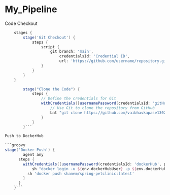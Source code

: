 # My_Pipeline

Code Checkout

```groovy
    stages {
        stage('Git Checkout') {
            steps {
                script {
                    git branch: 'main',
                        credentialsId: 'Credential ID',
                        url: 'https://github.com/username/repository.git'
                }
            }
        }
    }
```

```groovy // Stage 1: Clone the Code
        stage("Clone the Code") {
            steps {
                // Define the credentials for Git
                withCredentials([usernamePassword(credentialsId: 'gitHub', passwordVariable: 'githubPass', usernameVariable: 'githubUser')]) {
                    // Use Git to clone the repository from GitHub
                    bat "git clone https://github.com/vaibhavkapase1302/jenkins-pipeline.git -b main"
                }
            }
        }```

Push to DockerHub

```groovy
stage('Docker Push') {
    	agent any
      steps {
      	withCredentials([usernamePassword(credentialsId: 'dockerHub', passwordVariable: 'dockerHubPassword', usernameVariable: 'dockerHubUser')]) {
        	sh "docker login -u ${env.dockerHubUser} -p ${env.dockerHubPassword}"
          sh 'docker push shanem/spring-petclinic:latest'
        }
      }
    }```
